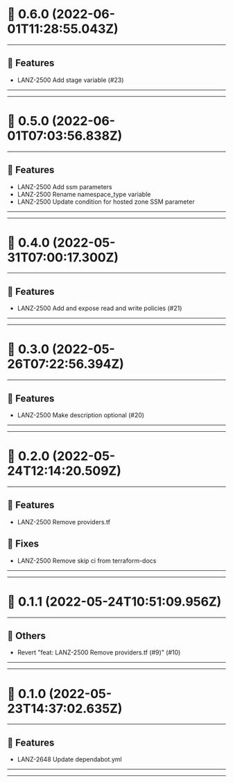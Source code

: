 # :confetti_ball: 0.6.0 (2022-06-01T11:28:55.043Z)
- - -
## :hammer: Features
* LANZ-2500 Add stage variable (#23)
- - -
- - -
# :confetti_ball: 0.5.0 (2022-06-01T07:03:56.838Z)
- - -
## :hammer: Features
* LANZ-2500 Add ssm parameters
* LANZ-2500 Rename namespace_type variable
* LANZ-2500 Update condition for hosted zone SSM parameter
- - -
- - -
# :confetti_ball: 0.4.0 (2022-05-31T07:00:17.300Z)
- - -
## :hammer: Features
* LANZ-2500 Add and expose read and write policies (#21)
- - -
- - -
# :confetti_ball: 0.3.0 (2022-05-26T07:22:56.394Z)
- - -
## :hammer: Features
* LANZ-2500 Make description optional (#20)
- - -
- - -
# :confetti_ball: 0.2.0 (2022-05-24T12:14:20.509Z)
- - -
## :hammer: Features
* LANZ-2500 Remove providers.tf
## :bug: Fixes
* LANZ-2500 Remove skip ci from terraform-docs
- - -
- - -
# :confetti_ball: 0.1.1 (2022-05-24T10:51:09.956Z)
- - -
## :newspaper: Others
* Revert "feat: LANZ-2500 Remove providers.tf (#9)" (#10)
- - -
- - -
# :confetti_ball: 0.1.0 (2022-05-23T14:37:02.635Z)
- - -
## :hammer: Features
* LANZ-2648 Update dependabot.yml
- - -
- - -
